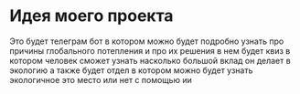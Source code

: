 # Идея моего проекта
Это будет телеграм бот в котором можно будет подробно узнать про причины глобального потепления
и про их решения в нем будет квиз в котором человек сможет узнать насколько большой вклад он делает в экологию
а также будет отдел в котором можно будет узнать экологичное это место или нет с помощью ии
